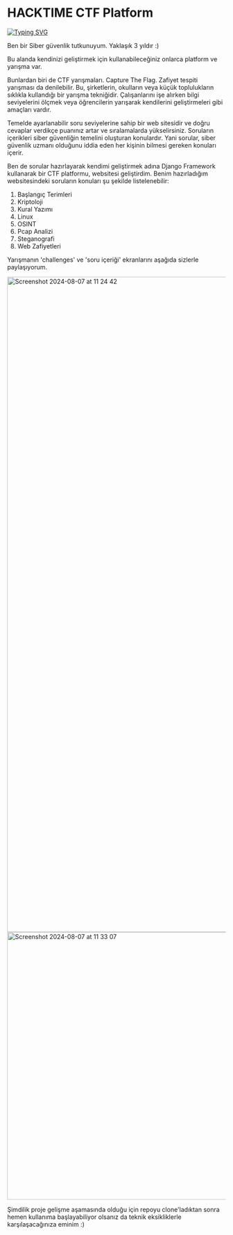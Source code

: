 # HACKTIME CTF Platform 

<a href="https://git.io/typing-svg"><img src="https://readme-typing-svg.demolab.com?font=Fira+Code&size=15&pause=1000&color=D78AF7&width=435&lines=Let+me+tell+you+about+my+project" alt="Typing SVG" /></a>

Ben bir Siber güvenlik tutkunuyum. Yaklaşık 3 yıldır :)

Bu alanda kendinizi geliştirmek için kullanabileceğiniz onlarca platform ve yarışma var. 

Bunlardan biri de CTF yarışmaları. Capture The Flag. Zafiyet tespiti yarışması da denilebilir.
Bu, şirketlerin, okulların veya küçük toplulukların sıklıkla kullandığı bir yarışma tekniğidir. Çalışanlarını işe alırken bilgi seviyelerini ölçmek veya öğrencilerin yarışarak kendilerini geliştirmeleri gibi amaçları vardır.

Temelde ayarlanabilir soru seviyelerine sahip bir web sitesidir ve doğru cevaplar verdikçe puanınız artar ve sıralamalarda yükselirsiniz.
Soruların içerikleri siber güvenliğin temelini oluşturan konulardır. Yani sorular, siber güvenlik uzmanı olduğunu iddia eden her kişinin bilmesi gereken konuları içerir.

Ben de sorular hazırlayarak kendimi geliştirmek adına Django Framework kullanarak bir CTF platformu, websitesi geliştirdim.
Benim hazırladığım websitesindeki soruların konuları şu şekilde listelenebilir: 

1. Başlangıç Terimleri
2. Kriptoloji
3. Kural Yazımı
4. Linux
5. OSINT
6. Pcap Analizi
7. Steganografi
8. Web Zafiyetleri


Yarışmanın 'challenges' ve 'soru içeriği' ekranlarını aşağıda sizlerle paylaşıyorum.

<img width="1506" alt="Screenshot 2024-08-07 at 11 24 42" src="https://github.com/user-attachments/assets/7a3bb41e-9bff-4a63-bb54-c5dbc04ce8eb">
<img width="615" alt="Screenshot 2024-08-07 at 11 33 07" src="https://github.com/user-attachments/assets/196a10be-7c47-4322-b5d0-8d3763440157">


Şimdilik proje gelişme aşamasında olduğu için repoyu clone'ladıktan sonra hemen kullanıma başlayabiliyor olsanız da teknik eksikliklerle karşılaşacağınıza eminim :) 

